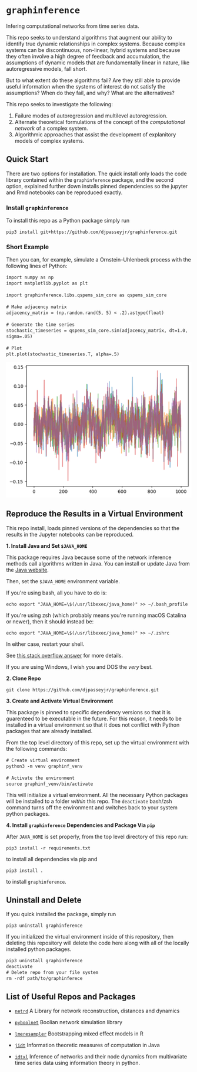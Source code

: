 # `graphinference`

Infering computational networks from time series data.

This repo seeks to understand algorithms that augment our ability to identify true dynamic relationships in complex systems. Because complex systems can be discontinuous, non-linear, hybrid
systems and because they often involve a high degree of feedback and accumulation,
the assumptions of dynamic models that are fundamentally linear in nature,
like autoregressive models, fall short.

But to what extent do these algorithms fail? Are they still able to provide
useful information when the systems of interest do not satisfy the assumptions? When do they fail, and why? What are the alternatives?

This repo seeks to investigate the following:

1. Failure modes of autoregression and multilevel autoregression.
2. Alternate theoretical formulations of the concept of the *computational network* of a complex system.
3. Algorithmic approaches that assist the development of explanitory models of complex systems.

## Quick Start

There are two options for installation. The quick install only loads
the code library contained within the `graphinference` package, and
the second option, explained further down installs pinned dependencies so the
jupyter and Rmd notebooks can be reproduced exactly.

### Install `graphinference`

To install this repo as a Python package simply run
```
pip3 install git+https://github.com/djpasseyjr/graphinference.git
```

### Short Example

Then you can, for example, simulate a Ornstein–Uhlenbeck process 
with the following lines of Python:
```
import numpy as np
import matplotlib.pyplot as plt

import graphinference.libs.qspems_sim_core as qspems_sim_core

# Make adjacency matrix
adjacency_matrix = (np.random.rand(5, 5) < .2).astype(float)

# Generate the time series
stochastic_timeseries = qspems_sim_core.sim(adjacency_matrix, dt=1.0, sigma=.05)

# Plot
plt.plot(stochastic_timeseries.T, alpha=.5)
```

![](https://github.com/djpasseyjr/graphinference/raw/main/Images/OrnsteinUhlenbeckProcessExample.png)


## Reproduce the Results in a Virtual Environment

This repo install, loads pinned versions of the dependencies so that the results in the Jupyter notebooks can be reproduced.

**1. Install Java and Set `$JAVA_HOME`**

This package requires Java because some of the network inference methods call algorithms written in Java. You can install or update Java
from the [Java website](https://www.java.com/).

Then, set the `$JAVA_HOME` environment variable.

If you're using bash, all you have to do is:
```
echo export "JAVA_HOME=\$(/usr/libexec/java_home)" >> ~/.bash_profile
```
If you're using zsh (which probably means you're running macOS 
Catalina or newer), then it should instead be:
```
echo export "JAVA_HOME=\$(/usr/libexec/java_home)" >> ~/.zshrc
```
In either case, restart your shell.

See [this stack overflow answer](https://stackoverflow.com/questions/22842743/how-to-set-java-home-environment-variable-on-mac-os-x-10-9) for more details.

If you are using Windows, I wish you and DOS the *very* best.

**2. Clone Repo**
```
git clone https://github.com/djpasseyjr/graphinference.git
```

**3. Create and Activate Virtual Environment**

This package is pinned to specific dependency versions so that it is guarenteed to be executable in the future. For this reason, it needs to be installed in a virtual environment so that it does not conflict with Python packages that are already installed.

From the top level directory of this repo, set up the virtual environment with the following commands:

```
# Create virtual environment
python3 -m venv graphinf_venv

# Activate the environment
source graphinf_venv/bin/activate
```

This will initialize a virtual environment. All the necessary Python packages will be installed to a folder *within* this repo. The `deactivate` bash/zsh command turns off the environment and switches back to your system python packages.

**4. Install `graphinference` Dependencies and Package Via `pip`**

After `JAVA_HOME` is set properly, from the top level directory of this repo run:

```
pip3 install -r requirements.txt
```
to install all dependencies via pip and

```
pip3 install .
```
to install `graphinference`.

## Uninstall and Delete

If you quick installed the package, simply run
```
pip3 uninstall graphinference
```

If you initialized the virtual environment inside of this repository, then deleting this repository will delete the code here along with all of the locally installed python packages.

```
pip3 uninstall graphinference
deactivate
# Delete repo from your file system
rm -rdf path/to/graphinferece
```

## List of Useful Repos and Packages

* [`netrd`](https://github.com/netsiphd/netrd) A Library for network reconstruction, distances and dynamics

* [`pyboolnet`](https://github.com/hklarner/pyboolnet) Boolian network simulation library

* [`lmeresampler`](http://cran.r-project.org/package=lmeresampler) Bootstrapping mixed effect models in R

* [`jidt`](https://github.com/jlizier/jidt) Information theoretic measures of computation in Java

* [`idtxl`](https://github.com/pwollstadt/IDTxl) Inference of networks and their node dynamics from multivariate time series data using information theory in python.